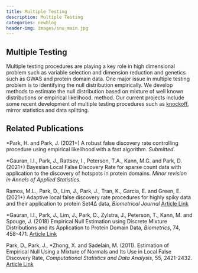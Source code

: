 ```yaml
---
title: Multiple Testing
description: Multiple Testing
categories: newblog
header-img: images/snu_main.jpg
---
```


## Multiple Testing

Multiple testing procedures are playing a key role in high dimensional problem such as variable selection and dimension reduction and 
genetics such as GWAS and protein domain data.  One major issue in multiple testing problem is to identifying the null distribution empirically.  We develop methods to estimate the null distribution based on mixture of well known distributions or empirical likelihood.  method.  Our current projects include some recent development of multiple testing procedures such as [knockoff](https://web.stanford.edu/group/candes/knockoffs/), mirror statistics and data splitting.


## Related Publications

*Park, H. and Park, J. (2021+)  A robust false discovery rate controlling procedure using  empirical likelihood with a fast algorithm. _Submitted_. 

*Gauran, I.I., Park, J., Rattsev, I., Peterson, T.A., Kann, M.G. and  Park, D. (2021+) Bayesian Local False Discovery Rate for sparse count data with application to the discovery of hotspots in protein domains. _Minor revision in Annals of Applied Statistics._   

Ramos, M.L., Park, D., Lim, J., Park, J., Tran, K.,  Garcia, E. and  Green, E. (2021+)
Adaptive local false discovery rate procedures for highly spiky data and their application to protein Set4Δ data, 
_Biometrical Journal_   [Article Link](https://onlinelibrary.wiley.com/doi/full/10.1002/bimj.202000256) 

*Gauran, I.I., Park, J.,  Lim, J.,  Park,  D., Zylstra, J.,  Peterson, T., Kann, M. and  Spouge, J. (2018)
  Empirical Null Estimation using Discrete Mixture Distributions and its Application to Protein Domain Data, 
_Biometrics_, 74, 458-471. [Article Link](https://onlinelibrary.wiley.com/doi/full/10.1111/biom.12779) <br>

Park, D., Park, J.,  *Zhong, X. and Sadelain, M. (2011). Estimation of Empirical Null Using a Mixture of Normals and Its Use in Local False Discovery Rate,  _Computational Statistics and Data Analysis_, 55, 2421-2432. [Article Link](https://www.sciencedirect.com/science/article/pii/S0167947311000545?via%3Dihub)